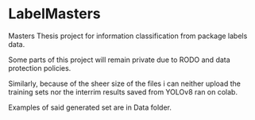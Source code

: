 # LabelMasters
Masters Thesis project for information classification from package labels data. 

Some parts of this project will remain private due to RODO and data protection policies. 

Similarly, because of the sheer size of the files i can neither upload the training sets nor the interrim results saved from YOLOv8 ran on colab. 

Examples of said generated set are in Data folder.


